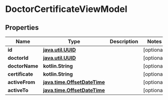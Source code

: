 
# DoctorCertificateViewModel

## Properties
Name | Type | Description | Notes
------------ | ------------- | ------------- | -------------
**id** | [**java.util.UUID**](java.util.UUID.md) |  |  [optional]
**doctorId** | [**java.util.UUID**](java.util.UUID.md) |  |  [optional]
**doctorName** | **kotlin.String** |  |  [optional]
**certificate** | **kotlin.String** |  |  [optional]
**activeFrom** | [**java.time.OffsetDateTime**](java.time.OffsetDateTime.md) |  |  [optional]
**activeTo** | [**java.time.OffsetDateTime**](java.time.OffsetDateTime.md) |  |  [optional]



